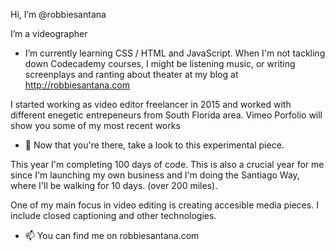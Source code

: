 Hi, I’m @robbiesantana 

 I’m a videographer

-  I’m currently learning CSS / HTML and JavaScript. When I'm not tackling down Codecademy courses, I might be listening music, or writing screenplays and ranting about theater at my blog at http://robbiesantana.com

I started working as video editor freelancer in 2015 and worked with different enegetic entrepeneurs from South Florida area. Vimeo Porfolio will show you some of my most recent works

-  🌁 Now that you're there, take a look to this experimental piece.

This year I'm completing 100 days of code. This is also a crucial year for me since I'm launching my own business and I'm doing the Santiago Way, where I'll be walking for 10 days. (over 200 miles).

One of my main focus in video editing is creating accesible media pieces. I include closed captioning and other technologies.

- 📫 You can find me on robbiesantana.com
